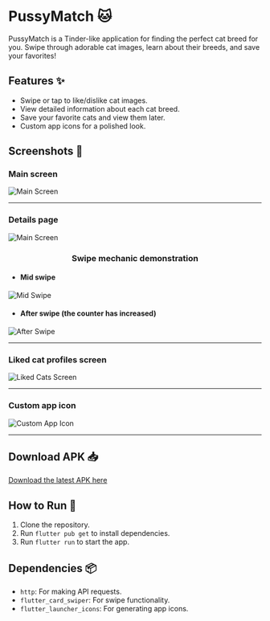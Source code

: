 # PussyMatch 🐱

PussyMatch is a Tinder-like application for finding the perfect cat breed for you. Swipe through adorable cat images, learn about their breeds, and save your favorites!

## Features ✨
- Swipe or tap to like/dislike cat images.
- View detailed information about each cat breed.
- Save your favorite cats and view them later.
- Custom app icons for a polished look.

## Screenshots 📸
### Main screen
![Main Screen](screenshots/main_page.jpg)

---
### Details page
![Main Screen](screenshots/detailed_description_page.jpg)


<div style="text-align: center;"><h3>Swipe mechanic demonstration </h3></div>

- #### Mid swipe
![Mid Swipe](screenshots/mid-swipe.jpg)

- #### After swipe (the counter has increased)
![After Swipe](screenshots/after_swipe.jpg)

---

### Liked cat profiles screen
![Liked Cats Screen](screenshots/liked_profiles_page.jpg)

---

### Custom app icon
![Custom App Icon](screenshots/priemlemo_icon.jpg)

---

## Download APK 📥
[Download the latest APK here](https://github.com/LysinKirill/PussyMatch/releases/download/v0.6.9/app-release.apk)

## How to Run 🚀
1. Clone the repository.
2. Run `flutter pub get` to install dependencies.
3. Run `flutter run` to start the app.

## Dependencies 📦
- `http`: For making API requests.
- `flutter_card_swiper`: For swipe functionality.
- `flutter_launcher_icons`: For generating app icons.